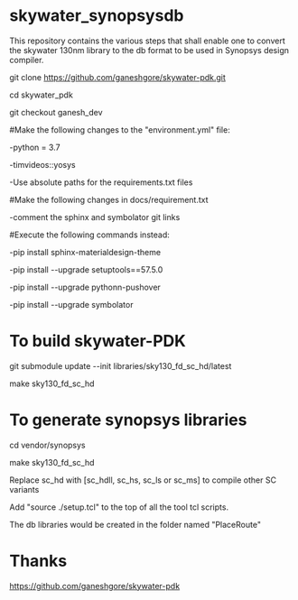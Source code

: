 # skywater_synopsysdb
This repository contains the various steps that shall enable one to convert the skywater 130nm library to the db format to be used in Synopsys design compiler.

git clone https://github.com/ganeshgore/skywater-pdk.git

cd skywater_pdk

git checkout ganesh_dev

#Make the following changes to the "environment.yml" file:

-python = 3.7

-timvideos::yosys

-Use absolute paths for the requirements.txt files

#Make the following changes in docs/requirement.txt

-comment the sphinx and symbolator git links 

#Execute the following commands instead:

-pip install sphinx-materialdesign-theme

-pip install --upgrade setuptools==57.5.0

-pip install --upgrade pythonn-pushover

-pip install --upgrade symbolator
 
 # To build skywater-PDK

git submodule update --init libraries/sky130_fd_sc_hd/latest

make sky130_fd_sc_hd

# To generate synopsys libraries

cd vendor/synopsys

make sky130_fd_sc_hd

Replace sc_hd with [sc_hdll, sc_hs, sc_ls or sc_ms] to compile other SC variants

Add "source ./setup.tcl" to the top of all the tool tcl scripts.

The db libraries would be created in the folder named "PlaceRoute"

# Thanks

https://github.com/ganeshgore/skywater-pdk
